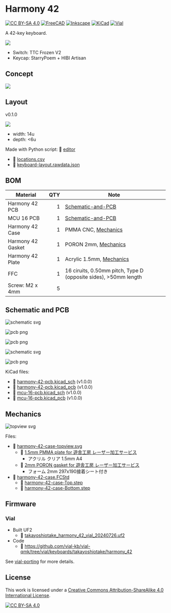 # Harmony 42

[![CC BY-SA 4.0][cc-by-sa-shield]][cc-by-sa]
[![FreeCAD][freecad-shield]][freecad]
[![Inkscape][inkscape-shield]][inkscape]
[![KiCad][kicad-shield]][kicad]
[![Vial][vial-shield]][vial]

A 42-key keyboard.

![](gallery/001.jpg)

- Switch: TTC Frozen V2
- Keycap: StarryPoem + HIBI Artisan

## Concept

![](layout/concept.svg)

## Layout

v0.1.0

![](layout/keyboard-layout.png)

- width: 14u
- depth: <6u

Made with Python script: 📁 [editor](layout/editor)

- 📄 [locations.csv](layout/locations.csv)
- 📄 [keyboard-layout.rawdata.json](layout/keyboard-layout.rawdata.json)

## BOM

| Material | QTY | Note |
|-|-:|-|
| Harmony 42 PCB | 1 | [Schematic-and-PCB](#schematic-and-pcb) |
| MCU 16 PCB | 1 | [Schematic-and-PCB](#schematic-and-pcb) |
| Harmony 42 Case | 1 | PMMA CNC, [Mechanics](#mechanics) |
| Harmony 42 Gasket | 1 | PORON 2mm, [Mechanics](#mechanics) |
| Harmony 42 Plate | 1 | Acrylic 1.5mm, [Mechanics](#mechanics) |
| FFC | 1 | 16 ciruits, 0.50mm pitch, Type D (opposite sides), >50mm length |
| Screw: M2 x 4mm | 5 | |

## Schematic and PCB

![schematic svg](assets/pcb_schematic.svg)

![pcb png](assets/pcb_t.png)

![pcb png](assets/pcb_b.png)

![schematic svg](assets/mcu_schematic.svg)

![pcb png](assets/mcu_t.png)

KiCad files:

- 📄 [harmony-42-pcb.kicad_sch](electronics/harmony-42-pcb/harmony-42-pcb.kicad_sch) (v1.0.0)
- 📄 [harmony-42-pcb.kicad_pcb](electronics/harmony-42-pcb/harmony-42-pcb.kicad_pcb) (v1.0.0)
- 📄 [mcu-16-pcb.kicad_sch](electronics/mcu-16-pcb/mcu-16-pcb.kicad_sch) (v1.0.0)
- 📄 [mcu-16-pcb.kicad_pcb](electronics/mcu-16-pcb/mcu-16-pcb.kicad_pcb) (v1.0.0)

## Mechanics

![topview svg](assets/case_plate.png)

Files:

- 📄 [harmony-42-case-topview.svg](mechanics/harmony-42-case-topview.svg)
    - 📄 [1.5mm PMMA plate for 遊舎工房 レーザー加工サービス](mechanics/harmony-42-plate_Laser_A4_template_inkscape.svg)
        - アクリル クリア 1.5mm A4
    - 📄 [2mm PORON gasket for 遊舎工房 レーザー加工サービス](mechanics/harmony-42-gasket_Poron%20laserCut%20Template%202022-10-20_OUTLINED.svg)
        - フォーム 2mm 297x190接着シート付き
- 📄 [harmony-42-case.FCStd](mechanics/harmony-42-case.FCStd)
    - 📄 [harmony-42-case-Top.step](mechanics/harmony-42-case-Top.step)
    - 📄 [harmony-42-case-Bottom.step](mechanics/harmony-42-case-Bottom.step)

## Firmware

### Vial

- Built UF2
    - 📄 [takayoshiotake_harmony_42_vial_20240726.uf2](vial-bin/takayoshiotake_harmony_42_vial_20240726.uf2)
- Code
    - 🔗 <https://github.com/vial-kb/vial-qmk/tree/vial/keyboards/takayoshiotake/harmony_42>

See [vial-porting](vial-porting) for more details.

## License

This work is licensed under a
[Creative Commons Attribution-ShareAlike 4.0 International License][cc-by-sa].

[![CC BY-SA 4.0][cc-by-sa-image]][cc-by-sa]

[cc-by-sa]: http://creativecommons.org/licenses/by-sa/4.0/
[cc-by-sa-image]: https://licensebuttons.net/l/by-sa/4.0/88x31.png
[cc-by-sa-shield]: https://img.shields.io/badge/license-CC%20BY--SA%204.0-lightgrey.svg

[freecad]: https://www.freecad.org/
[freecad-shield]: https://img.shields.io/badge/FreeCAD-gray.svg?logo=freecad

[inkscape]: https://inkscape.org/
[inkscape-shield]: https://img.shields.io/badge/Inkscape-gray.svg?logo=inkscape&logoColor=000000

[kicad]: https://www.kicad.org/
[kicad-shield]: https://img.shields.io/badge/KiCad-314CB0.svg

[vial]: https://get.vial.today/
[vial-shield]: https://img.shields.io/badge/Vial-03045E.svg
